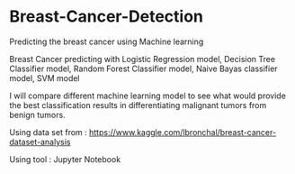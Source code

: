 # Breast-Cancer-Detection
Predicting the breast cancer using Machine learning 

Breast Cancer predicting with Logistic Regression model, Decision Tree Classifier model, Random Forest Classifier model, Naive Bayas classifier model, SVM model

I will compare different machine learning model to see what would provide the best classification results in differentiating malignant tumors from benign tumors.

Using data set from : https://www.kaggle.com/lbronchal/breast-cancer-dataset-analysis

Using tool : Jupyter Notebook
